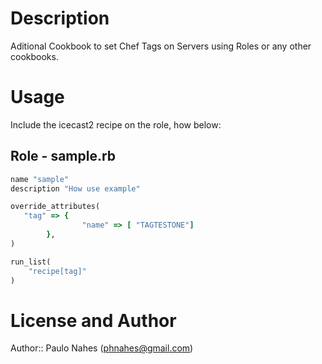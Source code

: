 Description
===========
Aditional Cookbook to set Chef Tags on Servers using Roles or any other cookbooks.

Usage
=====
Include the icecast2 recipe on the role, how below:

Role - sample.rb
-------------------------

```ruby
name "sample"
description "How use example"

override_attributes(
   "tag" => {
                "name" => [ "TAGTESTONE"]
        },
)

run_list(
    "recipe[tag]"
)
```

License and Author
==================
Author:: Paulo Nahes (<phnahes@gmail.com>)

